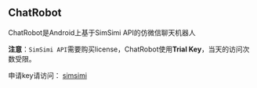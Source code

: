 ## ChatRobot
ChatRobot是Android上基于SimSimi API的仿微信聊天机器人

**注意**：`SimSimi API`需要购买license，ChatRobot使用**Trial Key**，当天的访问次数受限。

申请key请访问：
[simsimi](http://www.simsimi.com/language.htm)
